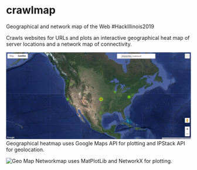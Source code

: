 # crawlmap
Geographical and network map of the Web #HackIllinois2019

Crawls websites for URLs and plots an interactive geographical heat map of server locations and a network map of connectivity.

![Geo Map](assets/geographicalmap.jpg)
Geographical heatmap uses Google Maps API for plotting and IPStack API for geolocation.

![Geo Map](assets/networkmap.png)
Networkmap uses MatPlotLib and NetworkX for plotting.
